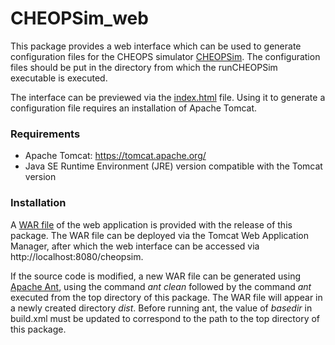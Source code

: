 # CHEOPSim_web

This package provides a web interface which can be used to generate configuration files for the CHEOPS simulator [CHEOPSim](https://github.com/davefutyan/CHEOPSim). The configuration files should be put in the directory from which the runCHEOPSim executable is executed.

The interface can be previewed via the [index.html](https://htmlpreview.github.io/?https://github.com/davefutyan/CHEOPSim_web/blob/main/index.html) file. Using it to generate a configuration file requires an installation of Apache Tomcat.

<h3>Requirements</h3>

 * Apache Tomcat: https://tomcat.apache.org/
 * Java SE Runtime Environment (JRE) version compatible with the Tomcat version

<h3>Installation</h3>

A [WAR file](https://github.com/davefutyan/CHEOPSim_web/releases/download/V1.0/cheopsim.war) of the web application is provided with the release of this package. The WAR file can be deployed via the Tomcat Web Application Manager, after which the web interface can be accessed via http://localhost:8080/cheopsim.

If the source code is modified, a new WAR file can be generated using [Apache Ant](https://ant.apache.org/), using the command <i>ant clean</i> followed by the command <i>ant</i> executed from the top directory of this package. The WAR file will appear in a newly created directory <i>dist</i>. Before running ant, the value of <i>basedir</i> in build.xml must be updated to correspond to the path to the top directory of this package.
